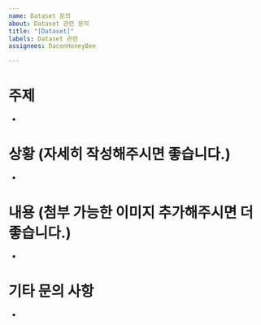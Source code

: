 ```yaml
---
name: Dataset 문의
about: Dataset 관련 문의
title: "[Dataset]"
labels: Dataset 관련
assignees: DaconHoneyBee

---
```


# 주제
- 

# 상황 (자세히 작성해주시면 좋습니다.)
- 

# 내용 (첨부 가능한 이미지 추가해주시면 더 좋습니다.)
- 

# 기타 문의 사항
-
